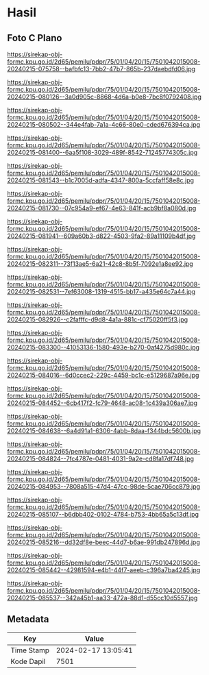# Hasil

## Foto C Plano

https://sirekap-obj-formc.kpu.go.id/2d65/pemilu/pdpr/75/01/04/20/15/7501042015008-20240215-075758--bafbfc13-7bb2-47b7-865b-237daebdfd06.jpg

https://sirekap-obj-formc.kpu.go.id/2d65/pemilu/pdpr/75/01/04/20/15/7501042015008-20240215-080126--3a0d905c-8868-4d6a-b0e8-7bc8f0792408.jpg

https://sirekap-obj-formc.kpu.go.id/2d65/pemilu/pdpr/75/01/04/20/15/7501042015008-20240215-080502--344e4fab-7a1a-4c66-80e0-cded676394ca.jpg

https://sirekap-obj-formc.kpu.go.id/2d65/pemilu/pdpr/75/01/04/20/15/7501042015008-20240215-081400--6aa5f108-3029-489f-8542-71245774305c.jpg

https://sirekap-obj-formc.kpu.go.id/2d65/pemilu/pdpr/75/01/04/20/15/7501042015008-20240215-081543--b1c7005d-adfa-4347-800a-5ccfaff58e8c.jpg

https://sirekap-obj-formc.kpu.go.id/2d65/pemilu/pdpr/75/01/04/20/15/7501042015008-20240215-081730--07c954a9-ef67-4e63-841f-acb9bf8a080d.jpg

https://sirekap-obj-formc.kpu.go.id/2d65/pemilu/pdpr/75/01/04/20/15/7501042015008-20240215-081941--609a60b3-d822-4503-9fa2-89a11109b4df.jpg

https://sirekap-obj-formc.kpu.go.id/2d65/pemilu/pdpr/75/01/04/20/15/7501042015008-20240215-082311--73f13ae5-6a21-42c8-8b5f-7092e1a8ee92.jpg

https://sirekap-obj-formc.kpu.go.id/2d65/pemilu/pdpr/75/01/04/20/15/7501042015008-20240215-082531--7ef63008-1319-4515-bb17-a435e64c7a44.jpg

https://sirekap-obj-formc.kpu.go.id/2d65/pemilu/pdpr/75/01/04/20/15/7501042015008-20240215-082926--c2fafffc-d9d8-4a1a-881c-cf75020ff5f3.jpg

https://sirekap-obj-formc.kpu.go.id/2d65/pemilu/pdpr/75/01/04/20/15/7501042015008-20240215-083300--41053136-1580-493e-b270-0af4275d980c.jpg

https://sirekap-obj-formc.kpu.go.id/2d65/pemilu/pdpr/75/01/04/20/15/7501042015008-20240215-084016--6d0ccec2-229c-4459-bc1c-e5129687a96e.jpg

https://sirekap-obj-formc.kpu.go.id/2d65/pemilu/pdpr/75/01/04/20/15/7501042015008-20240215-084452--6cb417f2-fc79-4648-ac08-1c439a306ae7.jpg

https://sirekap-obj-formc.kpu.go.id/2d65/pemilu/pdpr/75/01/04/20/15/7501042015008-20240215-084638--6a4d91a1-6306-4abb-8daa-f344bdc5600b.jpg

https://sirekap-obj-formc.kpu.go.id/2d65/pemilu/pdpr/75/01/04/20/15/7501042015008-20240215-084824--7fc4787e-0481-4031-9a2e-cd8fa17df748.jpg

https://sirekap-obj-formc.kpu.go.id/2d65/pemilu/pdpr/75/01/04/20/15/7501042015008-20240215-084953--7808a515-47d4-47cc-98de-5cae706cc879.jpg

https://sirekap-obj-formc.kpu.go.id/2d65/pemilu/pdpr/75/01/04/20/15/7501042015008-20240215-085107--b6dbb402-0102-4784-b753-4bb65a5c13df.jpg

https://sirekap-obj-formc.kpu.go.id/2d65/pemilu/pdpr/75/01/04/20/15/7501042015008-20240215-085216--dd32df8e-beec-44d7-b6ae-991db247896d.jpg

https://sirekap-obj-formc.kpu.go.id/2d65/pemilu/pdpr/75/01/04/20/15/7501042015008-20240215-085442--42981594-e4b1-44f7-aeeb-c396a7ba4245.jpg

https://sirekap-obj-formc.kpu.go.id/2d65/pemilu/pdpr/75/01/04/20/15/7501042015008-20240215-085537--342a45b1-aa33-472a-88d1-d55cc10d5557.jpg


## Metadata

| Key        | Value               |
| ---------- | ------------------- |
| Time Stamp | 2024-02-17 13:05:41 |
| Kode Dapil | 7501                |



